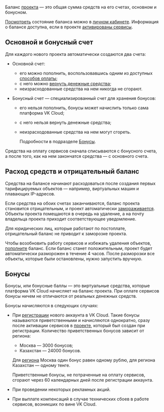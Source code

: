 Баланс [проекта](/ru/tools-for-using-services/account/concepts/projects) — это общая сумма средств на его счетах, основном и бонусном.

[Посмотреть](../../service-management/payment) состояние баланса можно в [личном кабинете](https://msk.cloud.vk.com/app/). Информация о балансе доступна, если в проекте [активированы сервисы](/ru/tools-for-using-services/account/service-management/activation).

## Основной и бонусный счет

Для каждого нового проекта автоматически создаются два счета:

- Основной счет:

  - его можно пополнить, воспользовавшись одним из доступных [способов оплаты](../payment-methods);
  - с него можно [вернуть денежные средства](../../service-management/refund);
  - неизрасходованные средства на нем никогда не сгорают.

- Бонусный счет — специализированный счет для хранения бонусов:

  - его нельзя пополнить, бонусы может начислить только сама платформа VK Cloud;
  - с него нельзя вернуть денежные средства;
  - неизрасходованные средства на нем могут сгореть.

    Подробности в подразделе [Бонусы](#bonusy).

Средства на оплату сервисов сначала списываются с бонусного счета, а после того, как на нем закончатся средства — с основного счета.

## Расход средств и отрицательный баланс

Средства на балансе начинают расходоваться после создания первых тарифицируемых объектов — например, виртуальных машин и плавающих IP-адресов.

Если средства на обоих счетах заканчиваются, баланс проекта становится отрицательным, и проект автоматически [замораживается](/ru/tools-for-using-services/account/concepts/projects#avtomaticheskaya_zamorozka_proekta). Объекты проекта помещаются в очередь на удаление, а на почту владельца проекта приходит соответствующее уведомление.

<info>

Для юридических лиц, которые работают по постоплате, отрицательный баланс не приводит к заморозке проекта.

</info>

Чтобы возобновить работу сервисов и избежать удаления объектов, [пополните](../../service-management/payment#vnesenie_sredstv) баланс. Если баланс станет положительным, проект будет автоматически разморожен в течение 4 часов. После разморозки все объекты, которые были остановлены, нужно запустить вручную.

## Бонусы

Бонусы, или бонусные баллы — это виртуальные средства, которые платформа VK Cloud начисляет на баланс проекта. При оплате сервисов бонусы ничем не отличаются от реальных денежных средств.

Бонусы начисляются в следующих случаях:

- При [регистрации](/ru/intro/start/account-registration) нового аккаунта в VK Cloud. Такие бонусы называются приветственными и начисляются однократно, сразу после активации сервисов в [проекте](/ru/tools-for-using-services/account/concepts/projects), который был создан при регистрации. Количество приветственных бонусов зависит от региона:

  - Москва — 3000 бонусов;
  - Казахстан — 24000 бонусов.

  Для [региона](/ru/tools-for-using-services/account/concepts/regions) Москва один бонус равен одному рублю, для региона Казахстан — одному тенге.

  <err>

  Приветственные бонусы, не потраченные на оплату сервисов, сгорают через 60 календарных дней после регистрации аккаунта.

  </err>

- При проведении некоторых рекламных акций.
- При выплате компенсаций в случае технических сбоев в работе сервисов, возникших по вине VK Cloud.
